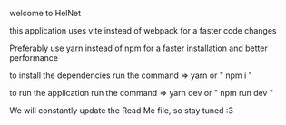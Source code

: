 welcome to HelNet

this application uses vite instead of webpack for a faster code changes

Preferably use yarn instead of npm for a faster installation and better performance

to install the dependencies run the command => yarn or " npm i "

to run the application run the command => yarn dev or " npm run dev "

We will constantly update the Read Me file, so stay tuned :3
